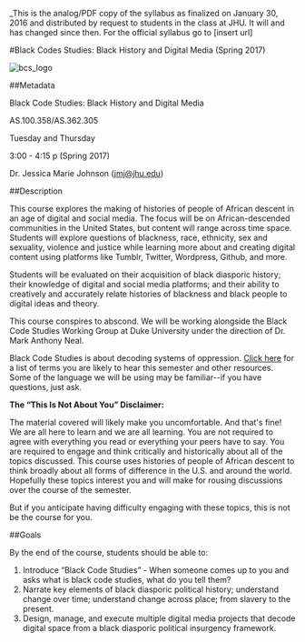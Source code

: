 
_This is the analog/PDF copy of the syllabus as finalized on January 30, 2016 and distributed by request to students in the class at JHU. It will and has changed since then. For the official syllabus go to [insert url]


#Black Codes Studies: Black History and Digital Media (Spring 2017)

![bcs_logo](https://github.com/jmjafrx/blkcodestudies/blob/master/nontext/1482104424780.jpg) 

##Metadata

Black Code Studies: Black History and Digital Media

AS.100.358/AS.362.305

Tuesday and Thursday

3:00 - 4:15 p (Spring 2017)

Dr. Jessica Marie Johnson (jmj@jhu.edu)

##Description

This course explores the making of histories of people of African descent in an age of digital and social media. The focus will be on African-descended communities in the United States, but content will range across time space. Students will explore questions of blackness, race, ethnicity, sex and sexuality, violence and justice while learning more about and creating digital content using platforms like Tumblr, Twitter, Wordpress, Github, and more. 

Students will be evaluated on their acquisition of black diasporic history; their knowledge of digital and social media platforms; and their ability to creatively and accurately relate histories of blackness and black people to digital ideas and theory. 

This course conspires to abscond. We will be working alongside the Black Code Studies Working Group at Duke University under the direction of Dr. Mark Anthony Neal.

Black Code Studies is about decoding systems of oppression. [Click here](https://github.com/jmjafrx/blkcodestudies/blob/master/resources.md) for a list of terms you are likely to hear this semester and other resources. Some of the language we will be using may be familiar--if you have questions, just ask. 

**The “This Is Not About You” Disclaimer:**

The material covered will likely make you uncomfortable. And that's fine! We are all here to learn and we are all learning. You are not required to agree with everything you read or everything your peers have to say. You are required to engage and think critically and historically about all of the topics discussed. This course uses histories of people of African descent to think broadly about all forms of difference in the U.S. and around the world. Hopefully these topics interest you and will make for rousing discussions over the course of the semester.

But if you anticipate having difficulty engaging with these topics, this is not be the course for you.


##Goals

By the end of the course, students should be able to:

1. Introduce “Black Code Studies” - When someone comes up to you and asks what is black code studies, what do you tell them?
2. Narrate key elements of black diasporic political history; understand change over time; understand change across place; from slavery to the present. 
3. Design, manage, and execute multiple digital media projects that decode digital space from a black diasporic political insurgency framework.  

